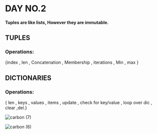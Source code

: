 # DAY NO.2
#### Tuples are like lists, However they are immutable.
## TUPLES
### Operations:
{index , len , Concatenation , Membership , 
iterations , Min , max 
}
## DICTIONARIES
### Operations:
{ len , keys , values , items , 
update , check for key/value , 
loop over dic , clear ,del.}




![carbon (7)](https://user-images.githubusercontent.com/76496105/221393608-d03b81d6-e02b-4eb3-9fb8-25b4d835b49a.png)


![carbon (6)](https://user-images.githubusercontent.com/76496105/221393556-f2dc4e25-59a5-4b42-b581-939b4349fca8.png)
